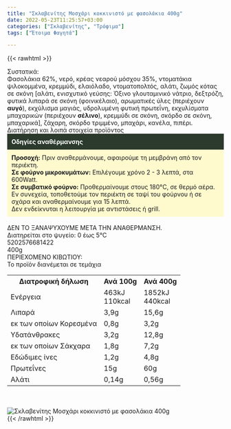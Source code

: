 ```yaml
---
title: "Σκλαβενίτης Μοσχάρι κοκκινιστό με φασολάκια 400g"
date: 2022-05-23T11:25:57+03:00
categories: ["Σκλαβενίτης", "Τρόφιμα"]
tags: ["Έτοιμα Φαγητά"]

---
```

{{< rawhtml >}}

<div class="sload550"><div class="product"><div id="sistatika">Συστατικά:</div><div class="alltext">Φασολάκια 62%, νερό, κρέας νεαρού μόσχου 35%, ντοματάκια ψιλοκομμένα, κρεμμύδι, ελαιόλαδο, ντοματοπολτός, αλάτι, ζωμός κότας σε σκόνη [αλάτι, ενισχυτικό γεύσης: Όξινο γλουταμινικό νάτριο, δεξτρόζη, φυτικά λιπαρά σε σκόνη (φοινικέλαιο), αρωματικές ύλες (περιέχουν <b>αυγό</b>), εκχύλισμα μαγιάς, υδρολυμένη φυτική πρωτεΐνη, εκχυλίσματα μπαχαρικών (περιέχουν <b>σέλινο</b>), κρεμμύδι σε σκόνη, σκόρδο σε σκόνη, μπαχαρικά], ζάχαρη, σκόρδο τριμμένο, μπαχάρι, κανέλα, πιπέρι.</div><div id="loipa">Διατήρηση και λοιπά στοιχεία προϊόντος</div><div class="alltext"><div style="background:#2b3a2d;padding:10px;color:#fff"><b>Οδηγίες αναθέρμανσης</b></div><div style="background:#ffface;padding:10px;"><b>Προσοχή:</b> Πριν αναθερμάνουμε, αφαιρούμε τη μεμβράνη από τον περιέκτη.<br><b>Σε φούρνο μικροκυμάτων:</b> Επιλέγουμε χρόνο 2 - 3 λεπτά, στα 600Watt.<br><b>Σε συμβατικό φούρνο:</b> Προθερμαίνουμε στους 180°C, σε θερμό αέρα. Εν συνεχεία, τοποθετούμε τον περιέκτη σε ταψί του φούρνου ή σε σχάρα και αναθερμαίνουμε για 15 λεπτά.<br>Δεν ενδείκνυται η λειτουργία με αντιστάσεις ή grill.</div><br>ΔΕΝ ΤΟ ΞΑΝΑΨΥΧΟΥΜΕ ΜΕΤΑ ΤΗΝ ΑΝΑΘΕΡΜΑΝΣΗ.<br>Διατηρείται στο ψυγείο: 0 έως 5°C<br></div><div id="barcode"><div id="barimage1"></div><span id="bartext">5202576681422</span></div><div id="varos"><div id="varosimage1"></div><span id="varostext">400g</span></div><div id="kivotio">ΠΕΡΙΕΧΟΜΕΝΟ ΚΙΒΩΤΙΟΥ:<br>Το προϊόν διανέμεται σε τεμάχια</div><div class="tabout"><table id="diatable"><tbody><tr><th>Διατροφική δήλωση</th><th>Ανά 100g</th><th>Ανά 400g</th></tr><tr><td class="texr2">Ενέργεια</td><td class="texr">463kJ<br>110kcal</td><td class="texr">1852kJ<br>440kcal</td></tr><tr><td class="texr2">Λιπαρά</td><td class="texr">3,9g</td><td class="texr">15,6g</td></tr><tr><td class="gray">εκ των οποίων Κορεσµένα</td><td class="gray2">0,8g</td><td class="gray2">3,2g</td></tr><tr><td class="texr2">Yδατάνθρακες</td><td class="texr">3,2g</td><td class="texr">12,8g</td></tr><tr><td class="gray">εκ των οποίων Σάκχαρα</td><td class="gray2">1,8g</td><td class="gray2">7,2g</td></tr><tr><td class="texr2">Eδώδιμες ίνες</td><td class="texr">1,2g</td><td class="texr">4,8g</td></tr><tr><td class="texr2">Πρωτεΐνες</td><td class="texr">15g</td><td class="texr">60g</td></tr><tr><td class="texr2">Αλάτι</td><td class="texr">0,14g</td><td class="texr">0,56g</td></tr></tbody></table></div><br><br><div class="pimg"><img alt="Σκλαβενίτης Μοσχάρι κοκκινιστό με φασολάκια 400g" title="Σκλαβενίτης Μοσχάρι κοκκινιστό με φασολάκια 400g" src="/media/images/sklavenitis-mosxari-kokkinisto-me-fasolakia-400g.jpg"></div></div></div>
{{< /rawhtml >}}


